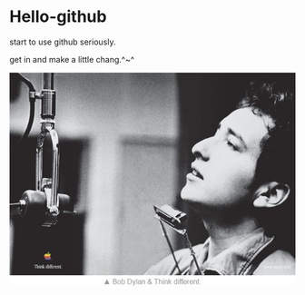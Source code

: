 # Hello-github

  start to use github seriously.

get in and make a little chang.^~^

![](2016-10-17_124856.jpg)
